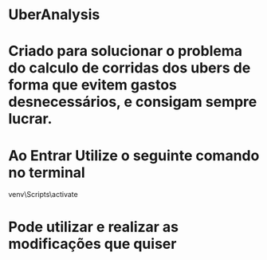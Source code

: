 # UberAnalysis

# Criado para solucionar o problema do calculo de corridas dos ubers de forma que evitem gastos desnecessários, e consigam sempre lucrar.
 
# Ao Entrar Utilize o seguinte comando no terminal
venv\Scripts\activate

# Pode utilizar e realizar as modificações que quiser
